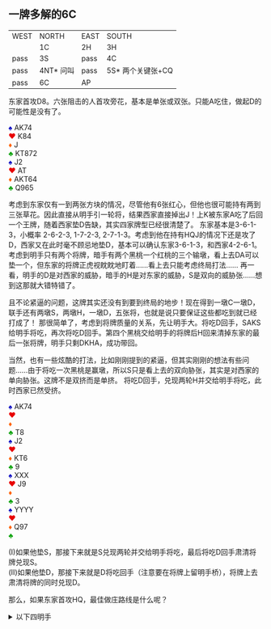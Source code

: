 ## 一牌多解的6C

<table>
    <tr><td>WEST</td> <td>NORTH</td> <td>EAST</td> <td>SOUTH</td></tr>
    <tr><td></td> <td>1C</td> <td>2H</td> <td>3H</td></tr>
    <tr><td>pass</td> <td>3S</td> <td>pass</td> <td>4C</td></tr>
    <tr><td>pass</td> <td>4NT* 问叫</td> <td>pass</td> <td>5S* 两个关键张+CQ</td></tr>
    <tr><td>pass</td> <td>6C</td> <td>AP</td> <td></td></tr>
</table>

东家首攻D8。六张阻击的人首攻旁花，基本是单张或双张。只能A吃住，做起D的可能性是没有了。

<div class="board-container">
  <div class="Nhand">
    <font color="0000C0">♠</font> AK74 <br>
    <font color="E80000">♥</font> K84 <br>
    <font color="FF6000">♦</font> J <br>
    <font color="00A000">♣</font> KT872 <br>
  </div>
  <div class="Shand">
    <font color="0000C0">♠</font> J2 <br>
    <font color="E80000">♥</font> AT <br>
    <font color="FF6000">♦</font> AKT64 <br>
    <font color="00A000">♣</font> Q965 <br>
  </div>
</div>

考虑到东家仅有一到两张方块的情况，尽管他有6张红心，但他也很可能持有两到三张草花。因此直接从明手引一轮将，结果西家直接掉出J！上K被东家A吃了后回一个王牌，随着西家垫D告缺，其实四家牌型已经很清楚了。
东家基本是3-6-1-3，小概率 2-6-2-3, 1-7-2-3, 2-7-1-3。考虑到他在持有HQJ的情况下还是攻了D，西家又在此时毫不顾忌地垫D，基本可以确认东家3-6-1-3，和西家4-2-6-1。
考虑到明手只有两个将牌，暗手有两个黑桃一个红桃的三个输墩，看上去DA可以垫一个，但东家的将牌正虎视眈眈地盯着……看上去只能考虑终局打法……
再一看，明手的D是对西家的威胁，暗手的H是对东家的威胁，S是双向的威胁张……想到这那就大错特错了。

且不论紧逼的问题，这牌其实还没有到要到终局的地步！现在得到一墩C一墩D，联手还有两墩S，两墩H，一墩D，五张将，也就是说只要保证这些都吃到就已经打成了！
那很简单了，考虑到将牌质量的关系，先让明手大。将吃D回手，SAKS给明手将吃，再次将吃D回手。第四个黑桃交给明手的将牌后H回来清掉东家的最后一张将牌，明手只剩DKHA，成功带回。

当然，也有一些炫酷的打法，比如刚刚提到的紧逼，但其实刚刚的想法有些问题……由于将吃一次黑桃是赢墩，所以S只是看上去的双向胁张，其实是对西家的单向胁张。这牌不是双挤而是单挤。
将吃D回手，兑现两轮H并交给明手将吃，此时西家已然受挤。

<div class="board-container">
  <div class="Nhand">
    <font color="0000C0">♠</font> AK74 <br>
    <font color="E80000">♥</font>  <br>
    <font color="FF6000">♦</font>  <br>
    <font color="00A000">♣</font> T8 <br>
  </div>
  <div class="Shand">
    <font color="0000C0">♠</font> J2 <br>
    <font color="E80000">♥</font>  <br>
    <font color="FF6000">♦</font> KT6 <br>
    <font color="00A000">♣</font> 9 <br>
  </div>
  <div class="Ehand">
    <font color="0000C0">♠</font> XXX <br>
    <font color="E80000">♥</font> J9 <br>
    <font color="FF6000">♦</font>  <br>
    <font color="00A000">♣</font> 3 <br>
  </div>
  <div class="Whand">
	  <font color="0000C0">♠</font> YYYY <br>
    <font color="E80000">♥</font>  <br>
    <font color="FF6000">♦</font> Q97 <br>
    <font color="00A000">♣</font>  <br>
  </div>
</div>

(I)如果他垫S，那接下来就是S兑现两轮并交给明手将吃，最后将吃D回手肃清将牌兑现S。\
(II)如果他垫D，那接下来就是D将吃回手（注意要在将牌上留明手桥），将牌上去肃清将牌的同时兑现D。

那么，如果东家首攻HQ，最佳做庄路线是什么呢？

<details>
  <summary class="check">以下四明手</summary>
  (事实上，他攻不出HQ)
  <div class="xinrui-two-dummy">
    <img src="xinrui/declare/2024-03-26b1/2024-03-26b1.jpg" />
  </div>
</details>